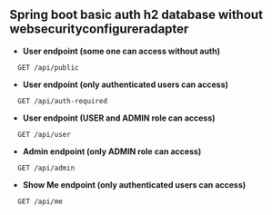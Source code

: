 
## Spring boot basic auth h2 database without websecurityconfigureradapter

- **User endpoint (some one can access without auth)**

```http
  GET /api/public
```

- **User endpoint (only authenticated users can access)**

```http
  GET /api/auth-required
```

- **User endpoint (USER and ADMIN role can access)**

```http
  GET /api/user
```

- **Admin endpoint (only ADMIN role can access)**

```http
  GET /api/admin
```

- **Show Me endpoint (only authenticated users can access)**

```http
  GET /api/me
```
